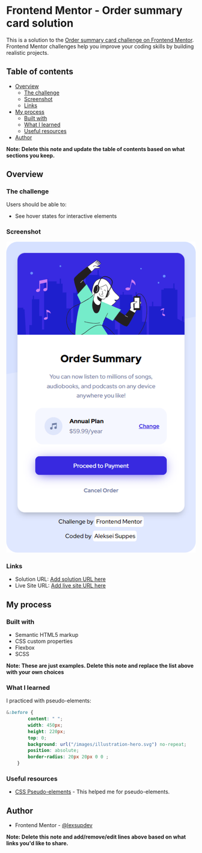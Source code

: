 # Frontend Mentor - Order summary card solution

This is a solution to the [Order summary card challenge on Frontend Mentor](https://www.frontendmentor.io/challenges/order-summary-component-QlPmajDUj). Frontend Mentor challenges help you improve your coding skills by building realistic projects. 

## Table of contents

- [Overview](#overview)
  - [The challenge](#the-challenge)
  - [Screenshot](#screenshot)
  - [Links](#links)
- [My process](#my-process)
  - [Built with](#built-with)
  - [What I learned](#what-i-learned)
  - [Useful resources](#useful-resources)
- [Author](#author)

**Note: Delete this note and update the table of contents based on what sections you keep.**

## Overview

### The challenge

Users should be able to:

- See hover states for interactive elements

### Screenshot

![Screenshot of Order summary card](./images/Screenshot.png)

### Links

- Solution URL: [Add solution URL here](https://your-solution-url.com)
- Live Site URL: [Add live site URL here](https://your-live-site-url.com)

## My process

### Built with

- Semantic HTML5 markup
- CSS custom properties
- Flexbox
- SCSS

**Note: These are just examples. Delete this note and replace the list above with your own choices**

### What I learned

I practiced with pseudo-elements:

```css
&:before {
        content: " ";
        width: 450px;
        height: 220px;
        top: 0;
        background: url("/images/illustration-hero.svg") no-repeat;
        position: absolute;
        border-radius: 20px 20px 0 0 ;
    }
```

### Useful resources

- [CSS Pseudo-elements](https://developer.mozilla.org/ru/docs/Web/CSS/Pseudo-elements) - This helped me for pseudo-elements.

## Author

- Frontend Mentor - [@lexsupdev](https://www.frontendmentor.io/profile/LexSupDev)

**Note: Delete this note and add/remove/edit lines above based on what links you'd like to share.**
